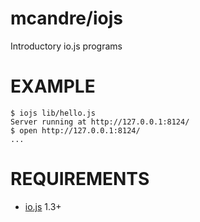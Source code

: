 # mcandre/iojs

Introductory io.js programs

# EXAMPLE

```
$ iojs lib/hello.js
Server running at http://127.0.0.1:8124/
$ open http://127.0.0.1:8124/
...
```

# REQUIREMENTS

* [io.js](https://iojs.org/) 1.3+
